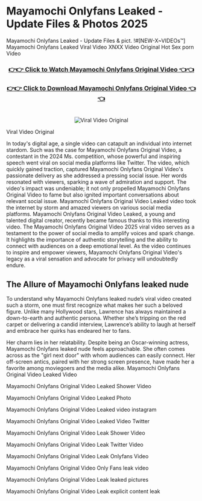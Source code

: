 # Mayamochi Onlyfans Leaked - Update Files & Photos 2025

Mayamochi Onlyfans Leaked - Update Files & pict. !#[NEW-X~VIDEOs™] Mayamochi Onlyfans Leaked Viral Video XNXX Video Original Hot Sex porn Video
<br>
<div align="center">
<h3><a href="https://links2leaks.com/mayamochi" rel="nofollow">👉👉 Click to Watch Mayamochi Onlyfans Original Video 👈👈</a></h3>
<h3><a href="https://links2leaks.com/mayamochi" rel="nofollow">👉👉 Click to Download Mayamochi Onlyfans Original Video 👈👈</a></h3>
<br>
<a href="https://links2leaks.com/mayamochi" rel="nofollow"><img src="https://i.ibb.co/Gkj2r4b/banner.png" alt="Viral Video Original" style="max-width: 100%; display: inline-block;" data-target="animated-image.originalImage"></a>
</div>

Viral Video Original

In today's digital age, a single video can catapult an individual into internet stardom. Such was the case for Mayamochi Onlyfans Original Video, a contestant in the 2024 Ms. competition, whose powerful and inspiring speech went viral on social media platforms like Twitter.
The video, which quickly gained traction, captured Mayamochi Onlyfans Original Video's passionate delivery as she addressed a pressing social issue. Her words resonated with viewers, sparking a wave of admiration and support. The video's impact was undeniable; it not only propelled Mayamochi Onlyfans Original Video to fame but also ignited important conversations about relevant social issue.
Mayamochi Onlyfans Original Video Leaked video took the internet by storm and amazed viewers on various social media platforms. Mayamochi Onlyfans Original Video Leaked, a young and talented digital creator, recently became famous thanks to this interesting video.
The Mayamochi Onlyfans Original Video 2025 viral video serves as a testament to the power of social media to amplify voices and spark change. It highlights the importance of authentic storytelling and the ability to connect with audiences on a deep emotional level. As the video continues to inspire and empower viewers, Mayamochi Onlyfans Original Video's legacy as a viral sensation and advocate for privacy will undoubtedly endure.

<h2>The Allure of Mayamochi Onlyfans leaked nude</h2>


To understand why Mayamochi Onlyfans leaked nude’s viral video created such a storm, one must first recognize what makes her such a beloved figure. Unlike many Hollywood stars, Lawrence has always maintained a down-to-earth and authentic persona. Whether she’s tripping on the red carpet or delivering a candid interview, Lawrence’s ability to laugh at herself and embrace her quirks has endeared her to fans.

Her charm lies in her relatability. Despite being an Oscar-winning actress, Mayamochi Onlyfans leaked nude feels approachable. She often comes across as the "girl next door" with whom audiences can easily connect. Her off-screen antics, paired with her strong screen presence, have made her a favorite among moviegoers and the media alike.
Mayamochi Onlyfans Original Video Leaked Video

Mayamochi Onlyfans Original Video Leaked Shower Video

Mayamochi Onlyfans Original Video Leaked Photo

Mayamochi Onlyfans Original Video Leaked video instagram

Mayamochi Onlyfans Original Video Leaked Video Twitter

Mayamochi Onlyfans Original Video Leak Shower Video

Mayamochi Onlyfans Original Video Leak Twitter Video

Mayamochi Onlyfans Original Video Leak Onlyfans Video

Mayamochi Onlyfans Original Video Only Fans leak video

Mayamochi Onlyfans Original Video Leak leaked pictures

Mayamochi Onlyfans Original Video Leak explicit content leak